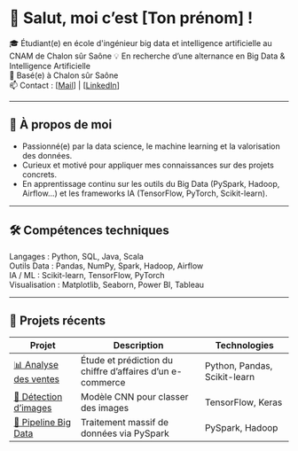 # 👋 Salut, moi c’est [Ton prénom] !

🎓 Étudiant(e) en école d'ingénieur big data et intelligence artificielle au CNAM de Chalon sûr Saône 
💡 En recherche d’une alternance en Big Data & Intelligence Artificielle  
📍 Basé(e) à Chalon sûr Saône  
📫 Contact : [[Mail](hugo.bouchet.professionnel@gmail.com)] | [[LinkedIn](https://www.linkedin.com/in/hugobouchet/)]

---

## 🧠 À propos de moi
- Passionné(e) par la data science, le machine learning et la valorisation des données.  
- Curieux et motivé pour appliquer mes connaissances sur des projets concrets.  
- En apprentissage continu sur les outils du Big Data (PySpark, Hadoop, Airflow...) et les frameworks IA (TensorFlow, PyTorch, Scikit-learn).

---

## 🛠️ Compétences techniques

Langages : Python, SQL, Java, Scala  
Outils Data : Pandas, NumPy, Spark, Hadoop, Airflow  
IA / ML : Scikit-learn, TensorFlow, PyTorch  
Visualisation : Matplotlib, Seaborn, Power BI, Tableau  
 

---

## 🚀 Projets récents

| Projet | Description | Technologies |
|--------|--------------|---------------|
| [📊 Analyse des ventes](https://github.com/ton-pseudo/nom-du-repo) | Étude et prédiction du chiffre d’affaires d’un e-commerce | Python, Pandas, Scikit-learn |
| [🤖 Détection d’images](https://github.com/ton-pseudo/nom-du-repo) | Modèle CNN pour classer des images | TensorFlow, Keras |
| [🧩 Pipeline Big Data](https://github.com/ton-pseudo/nom-du-repo) | Traitement massif de données via PySpark | PySpark, Hadoop |

